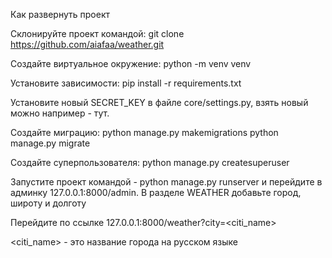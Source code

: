 Как развернуть проект

Склонируйте проект командой: git clone https://github.com/aiafaa/weather.git

Создайте виртуальное окружение: python -m venv venv

Установите зависимости: pip install -r requirements.txt

Установите новый SECRET_KEY в файле core/settings.py, взять новый можно например - тут.

Создайте миграцию: python manage.py makemigrations python manage.py migrate

Создайте суперпользователя: python manage.py createsuperuser

Запустите проект командой - python manage.py runserver и перейдите в админку 127.0.0.1:8000/admin. В разделе WEATHER добавьте город, широту и долготу

Перейдите по ссылке 127.0.0.1:8000/weather?city=<citi_name>

<citi_name> - это название города на русском языке
